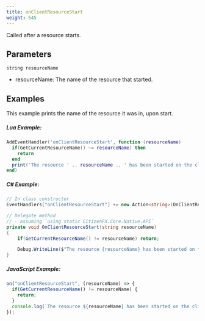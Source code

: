 ```yaml
---
title: onClientResourceStart
weight: 545
---
```


Called after a resource starts.

Parameters
----------

```
string resourceName
```

- resourceName: The name of the resource that started.

Examples
--------
This example prints the name of the resource it was in, upon start.

##### Lua Example:
```lua
AddEventHandler('onClientResourceStart', function (resourceName)
  if(GetCurrentResourceName() ~= resourceName) then
    return
  end
  print('The resource ' .. resourceName .. ' has been started on the client.')
end)
```

##### C\# Example:
```csharp
// In class constructor
EventHandlers["onClientResourceStart"] += new Action<string>(OnClientResourceStart);

// Delegate method
// - assuming `using static CitizenFX.Core.Native.API`
private void OnClientResourceStart(string resourceName)
{
    if(GetCurrentResourceName() != resourceName) return;

    Debug.WriteLine($"The resource {resourceName} has been started on the client.");
}
```

##### JavaScript Example:
```js
on("onClientResourceStart", (resourceName) => {
  if(GetCurrentResourceName() != resourceName) {
    return;
  }
  console.log(`The resource ${resourceName} has been started on the client.`)
});
```

